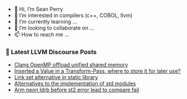 - 👋 Hi, I’m Sean Perry
- 👀 I’m interested in compilers (c++, COBOL, llvm)
- 🌱 I’m currently learning ...
- 💞️ I’m looking to collaborate on ...
- 📫 How to reach me ...

<!---
s66perry/s66perry is a ✨ special ✨ repository because its `README.md` (this file) appears on your GitHub profile.
You can click the Preview link to take a look at your changes.
--->
### 📕 Latest LLVM Discourse Posts

<!-- DISCOURSE-LLVM:START -->
- [Clang OpenMP offload unified shared memory](https://discourse.llvm.org/t/clang-openmp-offload-unified-shared-memory/72798#post_5)
- [Inserted a Value in a Transform-Pass, where to store it for later use?](https://discourse.llvm.org/t/inserted-a-value-in-a-transform-pass-where-to-store-it-for-later-use/72806#post_2)
- [Link set alternative in static library](https://discourse.llvm.org/t/link-set-alternative-in-static-library/72804#post_7)
- [Alternatives to the implementation of std modules](https://discourse.llvm.org/t/alternatives-to-the-implementation-of-std-modules/71958#post_15)
- [Arm neon ldrb before st2 error lead to compare fail](https://discourse.llvm.org/t/arm-neon-ldrb-before-st2-error-lead-to-compare-fail/72802#post_2)
<!-- DISCOURSE-LLVM:END -->
